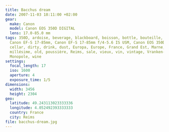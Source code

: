 ```yaml
---
title: Bacchus dream
date: 2007-11-03 18:11:00 +02:00
gear:
  make: Canon
  model: Canon EOS 350D DIGITAL
  lens: 17.0-85.0 mm
tags: 350D, ardoise, beverage, blackboard, boisson, bottle, bouteille, Canon,
  Canon EF-S 17-85mm, Canon EF-S 17-85mm f/4-5.6 IS USM, Canon EOS 350D, cave,
  cellar, dirty, drink, dust, Europa, Europe, France, Grand Est, Marne,
  millésime, old, poussière, Reims, sale, vieux, vin, vintage, Vranken-Pommery
  Monopole, wine
settings:
  focal_length: 17
  iso: 1600
  aperture: 4
  exposure_time: 1/5
dimensions:
  width: 3456
  height: 2304
geo:
  latitude: 49.243113023333336
  longitude: 4.052492393333333
  country: France
  city: Reims
file: bacchus-dream.jpg
---
```



